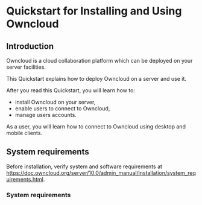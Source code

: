 # Quickstart for Installing and Using Owncloud

## Introduction

Owncloud is a cloud collaboration platform which can be deployed on your server facilities.

This Quickstart explains how to deploy Owncloud on a server and use it.

After you read this Quickstart, you will learn how to:

- install Owncloud on your server,
- enable users to connect to Owncloud,
- manage users accounts.

As a user, you will learn how to connect to Owncloud using desktop and mobile clients.

## System requirements

Before installation, verify system and software requirements at https://doc.owncloud.org/server/10.0/admin_manual/installation/system_requirements.html.



### System requirements






